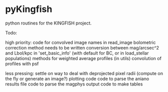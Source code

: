 pyKingfish
==

python routines for the KINGFISH project.

Todo:

high priority:
     code for convolved image names in read_image
     bolometric correction method needs to be written
     conversion between mag/arcsec^2 and Lbol/kpc in 'set_basic_info' (with default for BC, or in load_stellar populations)
     methods for weighted average profiles (in utils)
     convolution of profiles with psf

less pressing:
     settle on way to deal with deprojected pixel radii (compute on the fly or generate an image?)
     plotting code
     code to parse the aniano results file
     code to parse the magphys output
     code to make tables